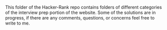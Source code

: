 This folder of the Hacker-Rank repo contains folders of different categories of the interview prep portion of the website. Some of the solutions are in progress, if there are any comments, questions, or concerns feel free to write to me.

